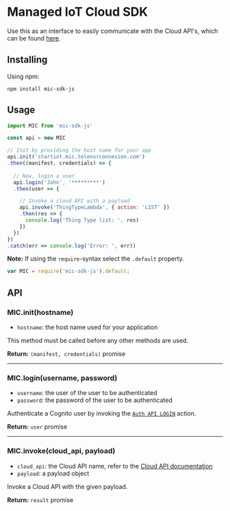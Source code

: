 # Managed IoT Cloud SDK
Use this as an interface to easily communicate with the Cloud API's, which can be found [here](https://docs.telenorconnexion.com/mic/cloud-api/).

## Installing
Using npm:
```
npm install mic-sdk-js
```

## Usage
```javascript
import MIC from 'mic-sdk-js'

const api = new MIC

// Init by providing the host name for your app
api.init('startiot.mic.telenorconnexion.com')
.then((manifest, credentials) => {
  
  // Now, login a user
  api.login('John', '*********')
  .then(user => {

    // Invoke a cloud API with a payload
    api.invoke('ThingTypeLambda', { action: 'LIST' })
    .then(res => {
      console.log('Thing Type list: ', res)
    })
  })
})
.catch(err => console.log('Error: ', err))
```

**Note:** If using the `require`-syntax select the `.default` property.
```javascript
var MIC = require('mic-sdk-js').default;
```

## API

### MIC.init(hostname)
  * `hostname`: the host name used for your application

This method must be called before any other methods are used.

**Return:** `(manifest, credentials)` promise

---

### MIC.login(username, password)
  * `username`: the user of the user to be authenticated
  * `password`: the password of the user to be authenticated

Authenticate a Cognito user by invoking the [`Auth API LOGIN`](https://docs.telenorconnexion.com/mic/cloud-api/auth/#login) action.

**Return:** `user` promise

---

### MIC.invoke(cloud_api, payload)
  * `cloud_api`: the Cloud API name, refer to the [Cloud API documentation](https://docs.telenorconnexion.com/mic/cloud-api/)
  * `payload`: a payload object

Invoke a Cloud API with the given payload.

**Return:** `result` promise
